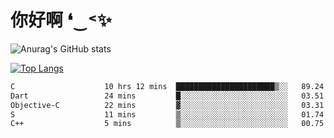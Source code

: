 # 你好啊 ❛‿˂✨

![Anurag's GitHub stats](https://github-readme-stats.vercel.app/api?username=ZombieFly&count_private=true&show_icons=true)

[![Top Langs](https://github-readme-stats.vercel.app/api/top-langs/?username=ZombieFly&layout=compact&count_private=true&hide=Ruby,makefile)](https://github.com/anuraghazra/github-readme-stats)

<!--START_SECTION:waka-->

```txt
C                    10 hrs 12 mins  ██████████████████████▒░░   89.24 %
Dart                 24 mins         █░░░░░░░░░░░░░░░░░░░░░░░░   03.51 %
Objective-C          22 mins         ▓░░░░░░░░░░░░░░░░░░░░░░░░   03.31 %
S                    11 mins         ▒░░░░░░░░░░░░░░░░░░░░░░░░   01.74 %
C++                  5 mins          ▒░░░░░░░░░░░░░░░░░░░░░░░░   00.75 %
```

<!--END_SECTION:waka-->
